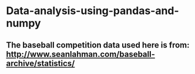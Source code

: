 # Data-analysis-using-pandas-and-numpy
## The baseball competition data used here is from: http://www.seanlahman.com/baseball-archive/statistics/

